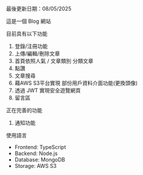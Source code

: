 最後更新日期：08/05/2025

這是一個 Blog 網站

目前具有以下功能
1. 登錄/注冊功能
2. 上傳/編輯/刪除文章
3. 首頁依照人氣 / 文章類別 分類文章
4. 點讚
5. 文章搜尋
6. 藉AWS S3平台實現 部份用戶資料介面功能(更換頭像)
7. 透過 JWT 實現安全遊覽網頁
8. 留言區

正在完善的功能
1. 通知功能

使用語言
- Frontend: TypeScript
- Backend: Node.js
- Database: MongoDB
- Storage: AWS S3